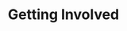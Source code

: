 ---
title: Getting Involved
description: Join our growing community, as a mentor, mentee, or volunteer, and help make higher education more accessible for everyone.
draft: false
sections:
  - title: "Become a Mentor"
    url: "https://forms.office.com/r/CDaYdmMbz3"
    icon: "fas fa-person-chalkboard"
    description: "Whether you are a current student or a recent graduate from a leading global university, your experience can make a difference. Join us as a mentor to guide and empower the next generation of applicants."
    key_areas:
      - "<strong>Application Strategy</strong>: Guide mentees on building a strong, cohesive application narrative and selecting the right programmes or scholarships."
      - "<strong>Document Review</strong>: Provide constructive, detailed feedback on personal statements, CVs, research proposals, and scholarship essays."
      - "<strong>Interview Preparation</strong>: Help mentees develop confidence through mock interviews, question practice, and feedback on articulation and presentation."
      - "<strong>Academic & Career Guidance</strong>: Share insights about studying abroad, transitioning into academia or industry, and navigating life at top universities."
      - "<strong>Confidence & Mindset Building</strong>: Support mentees in overcoming self-doubt, impostor syndrome, and cultural barriers throughout their journey."
    cta_text: "Mentor Sign-up"
    column: "col-12 lg:col-6"
  - title: "Become a Volunteer"
    url: "mailto:info@theapplicationlab.com"
    icon: "fas fa-hand-holding-hand"
    description: "Contribute your skills to support events, outreach, community initiatives, or help create educational resources that empower students worldwide."
    key_areas:
      - "<strong>Outreach & Partnerships</strong>: Help connect The Application Lab with universities, student groups, and global education networks."
      - "<strong>Events & Community Building</strong>: Support in organising mentorship sessions, webinars, and local or online meet-ups for students and mentors."
      - "<strong>Content Creation</strong>: Develop blog posts, guides, or social media content to make the application process clearer and more accessible."
      - "<strong>Research & Resource Development</strong>: Contribute to building toolkits, FAQs, and curated databases of scholarships, programs, and best practices."
      - "<strong>Operations & Coordination</strong>: Assist with scheduling, communication, and tracking mentorship progress across regions."
    cta_text: "Send us an E-Mail"
    column: "col-12 lg:col-6"
---